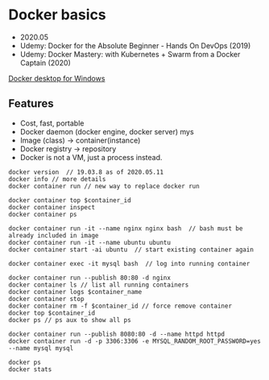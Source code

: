 # Docker basics
- 2020.05
- Udemy: Docker for the Absolute Beginner - Hands On DevOps (2019)
- Udemy: Docker Mastery: with Kubernetes + Swarm from a Docker Captain (2020)

[Docker desktop for Windows](https://docs.docker.com/docker-for-windows/install)

## Features
   - Cost, fast, portable
   - Docker daemon (docker engine, docker server)	mys
   - Image (class) -> container(instance)
   - Docker registry -> repository
   - Docker is not a VM, just a process instead.
   
```shell script
docker version  // 19.03.8 as of 2020.05.11
docker info // more details
docker container run // new way to replace docker run
```

```shell script
docker container top $container_id
docker container inspect 
docker container ps
```

```shell script
docker container run -it --name nginx nginx bash  // bash must be already included in image
docker container run -it --name ubuntu ubuntu
docker container start -ai ubuntu  // start existing container again

docker container exec -it mysql bash  // log into running container
```

```shell script
docker container run --publish 80:80 -d nginx
docker container ls // list all running containers
docker container logs $container_name
docker container stop
docker container rm -f $container_id // force remove container
docker top $container_id
docker ps // ps aux to show all ps

docker container run --publish 8080:80 -d --name httpd httpd
docker container run -d -p 3306:3306 -e MYSQL_RANDOM_ROOT_PASSWORD=yes --name mysql mysql

docker ps
docker stats
```